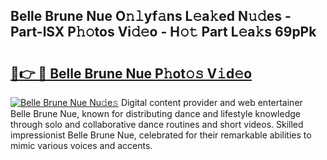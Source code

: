 ## Belle Brune Nue O𝚗𝚕yf𝚊ns L𝚎a𝚔ed N𝚞𝚍es - Part-lSX P𝚑𝚘tos Vi𝚍𝚎o - H𝚘𝚝 Part L𝚎a𝚔s 69pPk

# <h2><a href="http://kf62f4.oniu.top/?m=Belle+Brune+Nue">🔗👉 🔴 Belle Brune Nue P𝚑ot𝚘𝚜 V𝚒d𝚎o</a></h2>

[![Belle Brune Nue Nu𝚍e𝚜](https://i.imgur.com/0qMVB7G.gif)](http://kf62f4.oniu.top/?m=Belle+Brune+Nue)
Digital content provider and web entertainer Belle Brune Nue, known for distributing dance and lifestyle knowledge through solo and collaborative dance routines and short videos. Skilled impressionist Belle Brune Nue, celebrated for their remarkable abilities to mimic various voices and accents.  
